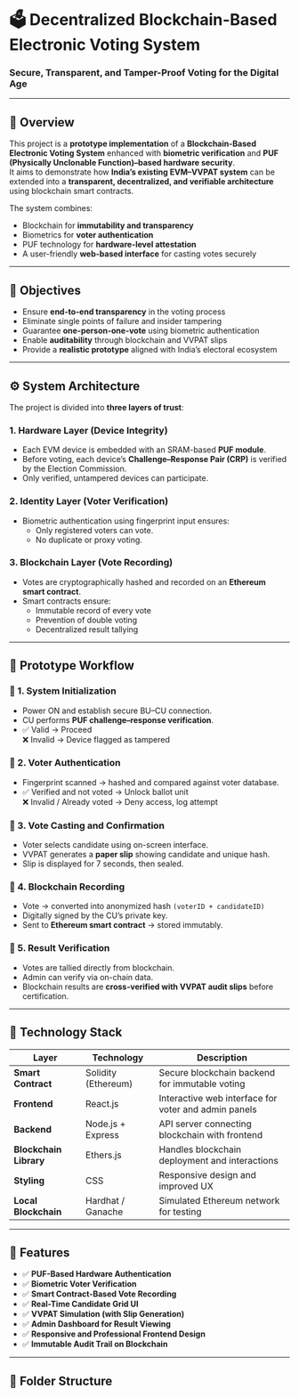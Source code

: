 # 🗳️ Decentralized Blockchain-Based Electronic Voting System

### Secure, Transparent, and Tamper-Proof Voting for the Digital Age

---

## 📘 Overview

This project is a **prototype implementation** of a **Blockchain-Based Electronic Voting System** enhanced with **biometric verification** and **PUF (Physically Unclonable Function)–based hardware security**.  
It aims to demonstrate how **India’s existing EVM–VVPAT system** can be extended into a **transparent, decentralized, and verifiable architecture** using blockchain smart contracts.

The system combines:
- Blockchain for **immutability and transparency**
- Biometrics for **voter authentication**
- PUF technology for **hardware-level attestation**
- A user-friendly **web-based interface** for casting votes securely

---

## 🎯 Objectives

- Ensure **end-to-end transparency** in the voting process  
- Eliminate single points of failure and insider tampering  
- Guarantee **one-person-one-vote** using biometric authentication  
- Enable **auditability** through blockchain and VVPAT slips  
- Provide a **realistic prototype** aligned with India’s electoral ecosystem

---

## ⚙️ System Architecture

The project is divided into **three layers of trust**:

### 1. Hardware Layer (Device Integrity)
- Each EVM device is embedded with an SRAM-based **PUF module**.
- Before voting, each device’s **Challenge–Response Pair (CRP)** is verified by the Election Commission.
- Only verified, untampered devices can participate.

### 2. Identity Layer (Voter Verification)
- Biometric authentication using fingerprint input ensures:
  - Only registered voters can vote.
  - No duplicate or proxy voting.

### 3. Blockchain Layer (Vote Recording)
- Votes are cryptographically hashed and recorded on an **Ethereum smart contract**.
- Smart contracts ensure:
  - Immutable record of every vote
  - Prevention of double voting
  - Decentralized result tallying

---

## 🧠 Prototype Workflow

### 🔹 1. System Initialization
- Power ON and establish secure BU–CU connection.
- CU performs **PUF challenge–response verification**.
- ✅ Valid → Proceed  
  ❌ Invalid → Device flagged as tampered

### 🔹 2. Voter Authentication
- Fingerprint scanned → hashed and compared against voter database.
- ✅ Verified and not voted → Unlock ballot unit  
  ❌ Invalid / Already voted → Deny access, log attempt

### 🔹 3. Vote Casting and Confirmation
- Voter selects candidate using on-screen interface.
- VVPAT generates a **paper slip** showing candidate and unique hash.
- Slip is displayed for 7 seconds, then sealed.

### 🔹 4. Blockchain Recording
- Vote → converted into anonymized hash `(voterID + candidateID)`
- Digitally signed by the CU’s private key.
- Sent to **Ethereum smart contract** → stored immutably.

### 🔹 5. Result Verification
- Votes are tallied directly from blockchain.
- Admin can verify via on-chain data.
- Blockchain results are **cross-verified with VVPAT audit slips** before certification.

---

## 🔗 Technology Stack

| Layer | Technology | Description |
|-------|-------------|-------------|
| **Smart Contract** | Solidity (Ethereum) | Secure blockchain backend for immutable voting |
| **Frontend** | React.js | Interactive web interface for voter and admin panels |
| **Backend** | Node.js + Express | API server connecting blockchain with frontend |
| **Blockchain Library** | Ethers.js | Handles blockchain deployment and interactions |
| **Styling** | CSS | Responsive design and improved UX |
| **Local Blockchain** | Hardhat / Ganache | Simulated Ethereum network for testing |

---

## 🧩 Features

- ✅ **PUF-Based Hardware Authentication**
- ✅ **Biometric Voter Verification**
- ✅ **Smart Contract-Based Vote Recording**
- ✅ **Real-Time Candidate Grid UI**
- ✅ **VVPAT Simulation (with Slip Generation)**
- ✅ **Admin Dashboard for Result Viewing**
- ✅ **Responsive and Professional Frontend Design**
- ✅ **Immutable Audit Trail on Blockchain**

---

## 🧱 Folder Structure

